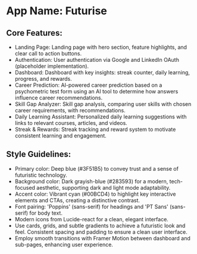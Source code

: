 # **App Name**: Futurise

## Core Features:

- Landing Page: Landing page with hero section, feature highlights, and clear call to action buttons.
- Authentication: User authentication via Google and LinkedIn OAuth (placeholder implementation).
- Dashboard: Dashboard with key insights: streak counter, daily learning, progress, and rewards.
- Career Prediction: AI-powered career prediction based on a psychometric test form using an AI tool to determine how answers influence career recommendations.
- Skill Gap Analyzer: Skill gap analysis, comparing user skills with chosen career requirements, with recommendations.
- Daily Learning Assistant: Personalized daily learning suggestions with links to relevant courses, articles, and videos.
- Streak & Rewards: Streak tracking and reward system to motivate consistent learning and engagement.

## Style Guidelines:

- Primary color: Deep blue (#3F51B5) to convey trust and a sense of futuristic technology.
- Background color: Dark grayish-blue (#283593) for a modern, tech-focused aesthetic, supporting dark and light mode adaptability.
- Accent color: Vibrant cyan (#00BCD4) to highlight key interactive elements and CTAs, creating a distinctive contrast.
- Font pairing: 'Poppins' (sans-serif) for headings and 'PT Sans' (sans-serif) for body text.
- Modern icons from Lucide-react for a clean, elegant interface.
- Use cards, grids, and subtle gradients to achieve a futuristic look and feel. Consistent spacing and padding to ensure a clean user interface.
- Employ smooth transitions with Framer Motion between dashboard and sub-pages, enhancing user experience.